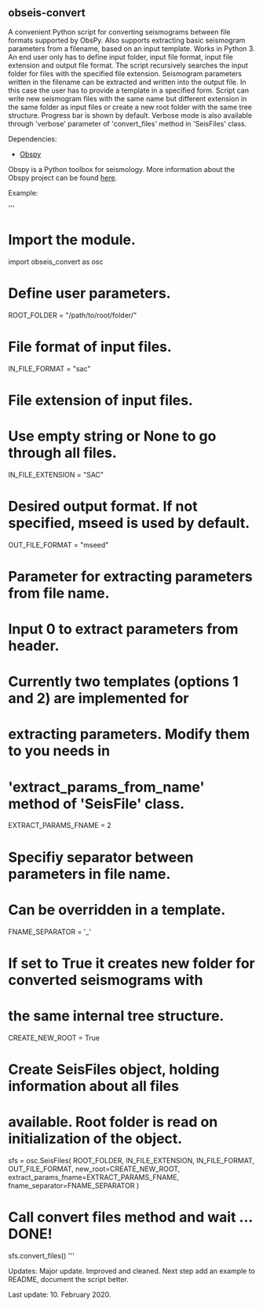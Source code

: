 ## obseis-convert
A convenient Python script for converting seismograms between file formats supported by ObsPy. Also supports extracting basic seismogram parameters from a filename, based on an input template. Works in Python 3. An end user only has to define input folder, input file format, input file extension and output file format. The script recursively searches the input folder for files with the specified file extension. Seismogram parameters written in the filename can be extracted and written into the output file. In this case the user has to provide a template in a specified form. Script can write new seismogram files with the same name but different extension in the same folder as input files or create a new root folder with the same tree structure. Progress bar is shown by default. Verbose mode is also available through 'verbose' parameter of 'convert_files' method in 'SeisFiles' class.

Dependencies:
- [Obspy](https://github.com/obspy/obspy/wiki)

Obspy is a Python toolbox for seismology.
More information about the Obspy project can be found [here](https://github.com/obspy/obspy/wiki).

Example:

'''
# Import the module.
import obseis_convert as osc

# Define user parameters.
ROOT_FOLDER = "/path/to/root/folder/"
# File format of input files.
IN_FILE_FORMAT = "sac"
# File extension of input files.
# Use empty string or None to go through all files.
IN_FILE_EXTENSION = "SAC"
# Desired output format. If not specified, mseed is used by default.
OUT_FILE_FORMAT = "mseed"

# Parameter for extracting parameters from file name.
# Input 0 to extract parameters from header.
# Currently two templates (options 1 and 2) are implemented for
# extracting parameters. Modify them to you needs in
# 'extract_params_from_name' method of 'SeisFile' class.
EXTRACT_PARAMS_FNAME = 2
# Specifiy separator between parameters in file name.
# Can be overridden in a template.
FNAME_SEPARATOR = '_'

# If set to True it creates new folder for converted seismograms with
# the same internal tree structure.
CREATE_NEW_ROOT = True

# Create SeisFiles object, holding information about all files
# available. Root folder is read on initialization of the object.
sfs = osc.SeisFiles(
    ROOT_FOLDER, IN_FILE_EXTENSION, IN_FILE_FORMAT,
    OUT_FILE_FORMAT, new_root=CREATE_NEW_ROOT,
    extract_params_fname=EXTRACT_PARAMS_FNAME,
    fname_separator=FNAME_SEPARATOR
    )

# Call convert files method and wait ... DONE!
sfs.convert_files()
'''

Updates:
Major update. Improved and cleaned.
Next step add an example to README, document the script better.

Last update: 10. February 2020.
